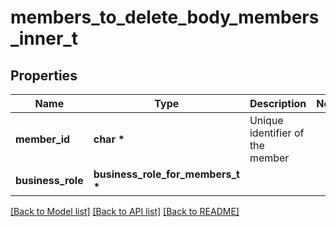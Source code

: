 # members_to_delete_body_members_inner_t

## Properties
Name | Type | Description | Notes
------------ | ------------- | ------------- | -------------
**member_id** | **char \*** | Unique identifier of the member | 
**business_role** | **business_role_for_members_t \*** |  | 

[[Back to Model list]](../README.md#documentation-for-models) [[Back to API list]](../README.md#documentation-for-api-endpoints) [[Back to README]](../README.md)


